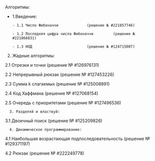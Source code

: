 Алгоритмы:

- 1.Введение:

      - 1.1 Число Фибоначчи				(решение № #221857746)

      - 1.2 Последняя цифра числа Фибоначчи			(решение № #221866831)

      - 1.3 НОД							(решение № #124715007)

2. Жадные алгоритмы:

2.1 Отрезки и точки					(решение № #126976131)

2.2 Непрерывный рюкзак 					(решение № #127453226)

2.3 Сумма k  слагаемых					(решение № #125008891)

2.4 Код Хаффмана						(решение № #127068154)

2.5 Очередь с приоритетами				(решение № #127496536)

      3. Разделяй и властвуй:

3.1 Двоичный поиск 					(решение № #125209826)

      4. Динамическое программирование:

4.1 Наибольшая возрастающая подпоследовательность	(решение № #129371197)

4.2 Рюкзак							(решение № #222249778)
